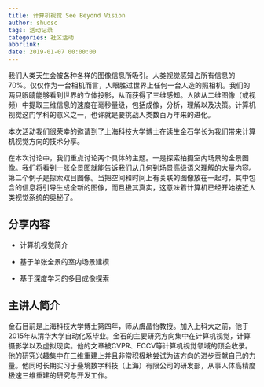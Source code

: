 ```yaml
---
title: 计算机视觉 See Beyond Vision 
author: shuosc
tags: 活动记录
categories: 社区活动
abbrlink: 
date: 2019-01-07 00:00:00
---
```

我们人类天生会被各种各样的图像信息所吸引。人类视觉感知占所有信息的70%。仅仅作为一台相机而言，人眼胜过世界上任何一台人造的照相机。我们的两只眼睛能够看到世界的立体投影，从而获得了三维感知。人脑从二维图像（或视频）中提取三维信息的速度在毫秒量级，包括成像，分析，理解以及决策。计算机视觉这门学科的意义之一，也许就是要挑战人类数百万年来的进化。

本次活动我们很荣幸的邀请到了上海科技大学博士在读生金石学长为我们带来计算机视觉方向的技术分享。

在本次讨论中，我们重点讨论两个具体的主题。一是探索拍摄室内场景的全景图像。我们将看到一张全景图就能告诉我们从几何到场景高级语义理解的大量内容。第二个例子是探索双目图像。当把空间和时间上有关联的图像放在一起时，其中包含的信息将引导生成全新的图像，而且极其真实，这意味着计算机已经开始接近人类视觉系统的奥秘了。

## 分享内容

- 计算机视觉简介

- 基于单张全景的室内场景建模

- 基于深度学习的多目成像探索

## 主讲人简介

金石目前是上海科技大学博士第四年，师从虞晶怡教授。加入上科大之前，他于2015年从清华大学自动化系毕业。金石的主要研究方向集中在计算机视觉，计算摄影学以及虚拟现实。他的文章被CVPR、ECCV等计算机视觉领域的顶会收录。他的研究兴趣集中在三维重建上并且非常积极地尝试为该方向的进步贡献自己的力量。他同时长期实习于叠境数字科技（上海）有限公司的研发部，从事人体高精度极速三维重建的研究与开发工作。
